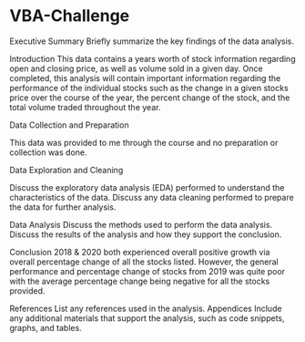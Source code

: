 # VBA-Challenge
Executive Summary
Briefly summarize the key findings of the data analysis.

Introduction
This data contains a years worth of stock information regarding open and closing price, as well as volume sold in a given day. Once completed, this analysis will contain
important information regarding the performance of the individual stocks such as the change in a given stocks price over the course of the year, the percent change of 
the stock, and the total volume traded throughout the year. 

Data Collection and Preparation

This data was provided to me through the course and no preparation or collection was done. 

Data Exploration and Cleaning

Discuss the exploratory data analysis (EDA) performed to understand the characteristics of the data.
Discuss any data cleaning performed to prepare the data for further analysis.

Data Analysis
Discuss the methods used to perform the data analysis.
Discuss the results of the analysis and how they support the conclusion.

Conclusion
2018 & 2020 both experienced overall positive growth via overall percentage change of all the stocks listed. However, the general performance and percentage change of
stocks from 2019 was quite poor with the average percentage change being negative for all the stocks provided. 

References
List any references used in the analysis.
Appendices
Include any additional materials that support the analysis, such as code snippets, graphs, and tables.
